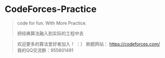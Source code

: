 # CodeForces-Practice
> code for fun.  With More Practice. 
> 
> 把经典算法融入到实际的工程中去
> 

> 欢迎更多的算法爱好者加入！ ：） 
> 刷题网站： https://codeforces.com/
> 我的QQ交流群：955801491

